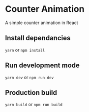 # Counter Animation
A simple counter animation in React


## Install dependancies
```yarn``` or ```npm install```

## Run development mode
```yarn dev``` or ```npm run dev```

## Production build
```yarn build``` or ```npm run build```
